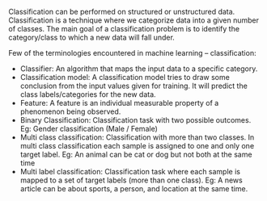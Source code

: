 Classification can be performed on structured or unstructured data. Classification is a technique where we categorize data into a given number of classes. The main goal of a classification problem is to identify the category/class to which a new data will fall under.

Few of the terminologies encountered in machine learning – classification:

- Classifier: An algorithm that maps the input data to a specific category.
- Classification model: A classification model tries to draw some conclusion from the input values given for training. It will predict the class labels/categories for the new data.
- Feature: A feature is an individual measurable property of a phenomenon being observed.
- Binary Classification: Classification task with two possible outcomes. Eg: Gender classification (Male / Female)
- Multi class classification: Classification with more than two classes. In multi class classification each sample is assigned to one and only one target label. Eg: An animal can be cat or dog but not both at the same time
- Multi label classification: Classification task where each sample is mapped to a set of target labels (more than one class). Eg: A news article can be about sports, a person, and location at the same time.

